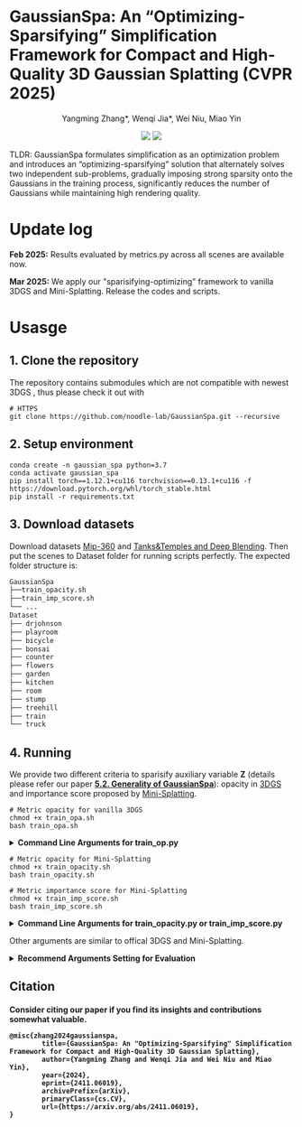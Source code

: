 # GaussianSpa: An “Optimizing-Sparsifying” Simplification Framework for Compact and High-Quality 3D Gaussian Splatting (CVPR 2025)
<p align="center">
Yangming Zhang*, Wenqi Jia*, Wei Niu, Miao Yin
</p>
<p align="center">
<a href="https://noodle-lab.github.io/gaussianspa"><img src="https://img.shields.io/badge/Project-Page-048C3D"></a>
<a href="https://arxiv.org/pdf/2411.06019"><img src="https://img.shields.io/badge/Arxiv-Page-FF0000"></a>
</p>
TLDR: GaussianSpa formulates simplification as an optimization problem and introduces an “optimizing-sparsifying” solution that alternately solves two independent sub-problems, gradually imposing strong sparsity onto the Gaussians in the training process, significantly reduces the number of Gaussians while maintaining high rendering quality.

# Update log
**Feb 2025:** Results evaluated by metrics.py across all scenes are available now.

**Mar 2025:** We apply our "sparisifying-optimizing" framework to vanilla 3DGS and Mini-Splatting. Release the codes and scripts.

# Usasge
## 1. Clone the repository
The repository contains submodules which are not compatible with newest 3DGS , thus please check it out with 
```shell
# HTTPS
git clone https://github.com/noodle-lab/GaussianSpa.git --recursive
```
## 2. Setup environment
```shell
conda create -n gaussian_spa python=3.7
conda activate gaussian_spa
pip install torch==1.12.1+cu116 torchvision==0.13.1+cu116 -f https://download.pytorch.org/whl/torch_stable.html
pip install -r requirements.txt
```
## 3. Download datasets
Download datasets [Mip-360](https://jonbarron.info/mipnerf360/) and [Tanks&Temples and Deep Blending](https://repo-sam.inria.fr/fungraph/3d-gaussian-splatting/datasets/input/tandt_db.zip). Then put the scenes to Dataset folder for running scripts perfectly. The expected folder structure is:

```txt
GaussianSpa
├──train_opacity.sh
├──train_imp_score.sh
└── ...
Dataset
├── drjohnson
├── playroom
├── bicycle
├── bonsai
├── counter
├── flowers
├── garden
├── kitchen
├── room
├── stump
├── treehill
├── train
└── truck

```
## 4. Running
We provide two different criteria to sparisify auxiliary variable **Z** (details please refer our paper [**5.2. Generality of GaussianSpa**](https://arxiv.org/pdf/2411.06019)): opacity in [3DGS](https://github.com/graphdeco-inria/gaussian-splatting?tab=readme-ov-file) and importance score proposed by [Mini-Splatting](https://github.com/fatPeter/mini-splatting). 
```shell
# Metric opacity for vanilla 3DGS
chmod +x train_opa.sh
bash train_opa.sh
```
<details>
<summary><span style="font-weight: bold;">Command Line Arguments for train_op.py</span></summary>

#### --optimizing_spa
Flag to enable optimizing and spasifying
#### --prune_ratio2
Ratios for spasifying/pruning points at the sparisifying stop iteration.
#### --optimizing_spa_interval
Interval to perform the “sparsifying” step every fixed number of iterations
</details>

```shell
# Metric opacity for Mini-Splatting
chmod +x train_opacity.sh
bash train_opacity.sh

# Metric importance score for Mini-Splatting
chmod +x train_imp_score.sh
bash train_imp_score.sh
```
<details>
<summary><span style="font-weight: bold;">Command Line Arguments for train_opacity.py or train_imp_score.py</span></summary>

#### --optimizing_spa
Flag to enable optimizing and spasifying
#### --prune_ratio1
Ratios for pruning points at the simplifying iteration1.
#### --prune_ratio2
Ratios for spasifying/pruning points at the sparisifying stop iteration.
#### --optimizing_spa_interval
Interval to perform the “sparsifying” step every fixed number of iterations
</details>

Other arguments are similar to offical 3DGS and Mini-Splatting.

<details>
 <summary><span style="font-weight: bold;">Recommend Arguments Setting for Evaluation</span></summary>
 
 |   Scenes  |   Method  | Pruning_ratio1 | Pruning_ratio2 |
 |:---------:|:---------:|:--------------:|:--------------:|
 | drjohnson | imp_score |       75       |       50       |
 |  playroom |  opacity  |       50       |       77       |
 |  bicycle  | imp_score |       50       |       72       |
 |   bonsai  | imp_score |       50       |       80       |
 |  counter  |  opacity  |       60       |       50       |
 |  flowers  |  opacity  |       50       |       70       |
 |   garden  | imp_score |       60       |       50       |
 |  kitchen  |  opacity  |       40       |       80       |
 |    room   |  opacity  |       50       |       80       |
 |   stump   | imp_score |       65       |       70       |
 |  treehill |  opacity  |       40       |       75       |
 |   train   |  opacity  |       50       |       80       |
 |   trunk   |  opacity  |       62       |       80       |
 
 </details>

<section class="section" id="BibTeX">
  <div class="container is-max-desktop content">
    <h1 class="title">Citation</h1>
    <h4>Consider citing our paper if you find its insights and contributions somewhat valuable.</p>
    <pre><code>@misc{zhang2024gaussianspa,
        title={GaussianSpa: An "Optimizing-Sparsifying" Simplification Framework for Compact and High-Quality 3D Gaussian Splatting}, 
        author={Yangming Zhang and Wenqi Jia and Wei Niu and Miao Yin},
        year={2024},
        eprint={2411.06019},
        archivePrefix={arXiv},
        primaryClass={cs.CV},
        url={https://arxiv.org/abs/2411.06019}, 
}</code></pre>
  </div>
</section>

